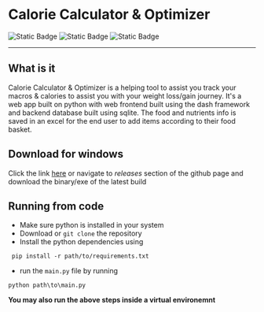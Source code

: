 # Calorie Calculator & Optimizer

![Static Badge](https://img.shields.io/badge/Version-1.0.0-blue)
![Static Badge](https://img.shields.io/badge/License-MIT-blue?style=flat&labelColor=%23eb8c34&color=%23137085)
![Static Badge](https://img.shields.io/badge/Tests-passed-green?style=flat)
<hr>

## What is it
Calorie Calculator & Optimizer is a helping tool to assist you track your macros & calories to assist you with your weight loss/gain journey. It's a web app built on python with web frontend built using the dash framework and backend database built using sqlite. The food and nutrients info is saved in an excel for the end user to add items according to their food basket.

## Download for windows
Click the link [here](https://github.com/baivabdm/calorie_calculator/releases/tag/v1.0.1) or navigate to _releases_ section of the github page and download the binary/exe of the latest build

## Running from code
- Make sure python is installed in your system
- Download or ``` git clone ``` the repository
- Install the python dependencies using  
```
 pip install -r path/to/requirements.txt
```
- run the ```main.py``` file by running 
```
python path\to\main.py
```

**You may also run the above steps inside a virtual environemnt**

